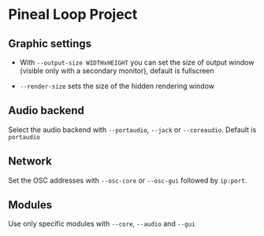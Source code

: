 
Pineal Loop Project
===================

Graphic settings
----------------
* With `--output-size WIDTHxHEIGHT` you can set the size of output window
(visible only with a secondary monitor), default is fullscreen

* `--render-size` sets the size of the hidden rendering window

Audio backend
-------------
Select the audio backend with `--portaudio`, `--jack` or `--coreaudio`. 
Default is `portaudio`

Network
-------
Set the OSC addresses with `--osc-core` or `--osc-gui` followed by `ip:port`.


Modules
-------
Use only specific modules with `--core`, `--audio` and `--gui`


